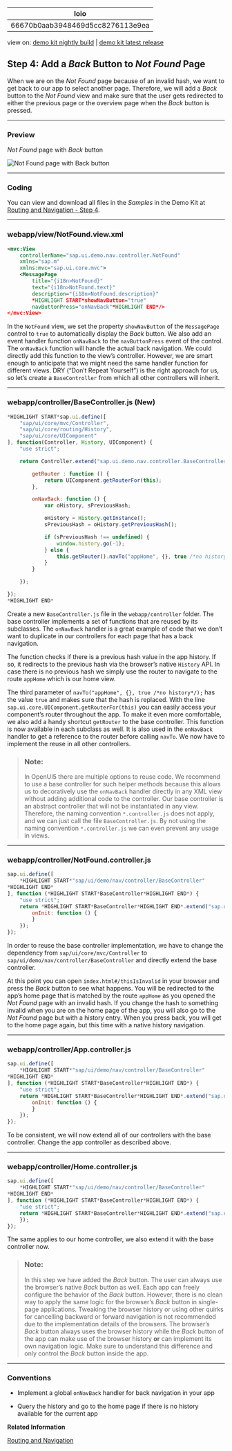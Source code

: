 <!-- loio66670b0aab3948469d5cc8276113e9ea -->

| loio |
| -----|
| 66670b0aab3948469d5cc8276113e9ea |

<div id="loio">

view on: [demo kit nightly build](https://openui5nightly.hana.ondemand.com/#/topic/66670b0aab3948469d5cc8276113e9ea) | [demo kit latest release](https://openui5.hana.ondemand.com/#/topic/66670b0aab3948469d5cc8276113e9ea)</div>

## Step 4: Add a *Back* Button to *Not Found* Page

When we are on the *Not Found* page because of an invalid hash, we want to get back to our app to select another page. Therefore, we will add a *Back* button to the *Not Found* view and make sure that the user gets redirected to either the previous page or the overview page when the *Back* button is pressed.

***

### Preview

   
  
<a name="loio66670b0aab3948469d5cc8276113e9ea__fig_r1j_pst_mr"/>*Not Found* page with *Back* button

 ![](loio1cbb1ebea9e242ffae22d7172b91e241_LowRes.png "Not Found page with Back
					button") 

***

### Coding

You can view and download all files in the *Samples* in the Demo Kit at [Routing and Navigation - Step 4](https://openui5.hana.ondemand.com/explored.html#/sample/sap.ui.core.tutorial.navigation.04/preview).

***

### webapp/view/NotFound.view.xml

``` xml
<mvc:View
	controllerName="sap.ui.demo.nav.controller.NotFound"
	xmlns="sap.m"
	xmlns:mvc="sap.ui.core.mvc">
	<MessagePage
		title="{i18n>NotFound}"
		text="{i18n>NotFound.text}"
		description="{i18n>NotFound.description}"
		*HIGHLIGHT START*showNavButton="true"
		navButtonPress="onNavBack"*HIGHLIGHT END*/>
</mvc:View>
```

In the `NotFound` view, we set the property `showNavButton` of the `MessagePage` control to `true` to automatically display the *Back* button. We also add an event handler function `onNavBack` to the `navButtonPress` event of the control. The `onNavBack` function will handle the actual back navigation. We could directly add this function to the view’s controller. However, we are smart enough to anticipate that we might need the same handler function for different views. DRY \(“Don’t Repeat Yourself”\) is the right approach for us, so let’s create a `BaseController` from which all other controllers will inherit.

***

### webapp/controller/BaseController.js \(New\)

``` js
*HIGHLIGHT START*sap.ui.define([
	"sap/ui/core/mvc/Controller",
	"sap/ui/core/routing/History",
	"sap/ui/core/UIComponent"
], function(Controller, History, UIComponent) {
	"use strict";

	return Controller.extend("sap.ui.demo.nav.controller.BaseController", {

		getRouter : function () {
			return UIComponent.getRouterFor(this);
		},

		onNavBack: function () {
			var oHistory, sPreviousHash;

			oHistory = History.getInstance();
			sPreviousHash = oHistory.getPreviousHash();

			if (sPreviousHash !== undefined) {
				window.history.go(-1);
			} else {
				this.getRouter().navTo("appHome", {}, true /*no history*/);
			}
		}

	});

});
*HIGHLIGHT END*
```

Create a new `BaseController.js` file in the `webapp/controller` folder. The base controller implements a set of functions that are reused by its subclasses. The `onNavBack` handler is a great example of code that we don’t want to duplicate in our controllers for each page that has a back navigation.

The function checks if there is a previous hash value in the app history. If so, it redirects to the previous hash via the browser’s native `History` API. In case there is no previous hash we simply use the router to navigate to the route `appHome` which is our home view.

The third parameter of `navTo("appHome", {}, true /*no history*/);` has the value `true` and makes sure that the hash is replaced. With the line `sap.ui.core.UIComponent.getRouterFor(this)` you can easily access your component’s router throughout the app. To make it even more comfortable, we also add a handy shortcut `getRouter` to the base controller. This function is now available in each subclass as well. It is also used in the `onNavBack` handler to get a reference to the router before calling `navTo`. We now have to implement the reuse in all other controllers.

> ### Note:  
> In OpenUI5 there are multiple options to reuse code. We recommend to use a base controller for such helper methods because this allows us to decoratively use the `onNavBack` handler directly in any XML view without adding additional code to the controller. Our base controller is an abstract controller that will not be instantiated in any view. Therefore, the naming convention `*.controller.js` does not apply, and we can just call the file `BaseController.js`. By not using the naming convention `*.controller.js` we can even prevent any usage in views.

***

### webapp/controller/NotFound.controller.js

``` js
sap.ui.define([
	*HIGHLIGHT START*"sap/ui/demo/nav/controller/BaseController"
*HIGHLIGHT END*
], function (*HIGHLIGHT START*BaseController*HIGHLIGHT END*) {
	"use strict";
	return *HIGHLIGHT START*BaseController*HIGHLIGHT END*.extend("sap.ui.demo.nav.controller.NotFound", {
		onInit: function () {
		}
	});
});
```

In order to reuse the base controller implementation, we have to change the dependency from `sap/ui/core/mvc/Controller` to `sap/ui/demo/nav/controller/BaseController` and directly extend the base controller.

At this point you can open `index.html#/thisIsInvalid` in your browser and press the *Back* button to see what happens. You will be redirected to the app’s home page that is matched by the route `appHome` as you opened the *Not Found* page with an invalid hash. If you change the hash to something invalid when you are on the home page of the app, you will also go to the *Not Found* page but with a history entry. When you press back, you will get to the home page again, but this time with a native history navigation.

***

### webapp/controller/App.controller.js

``` js
sap.ui.define([
	*HIGHLIGHT START*"sap/ui/demo/nav/controller/BaseController"
*HIGHLIGHT END*
], function (*HIGHLIGHT START*BaseController*HIGHLIGHT END*) {
	"use strict";
	return *HIGHLIGHT START*BaseController*HIGHLIGHT END*.extend("sap.ui.demo.nav.controller.App", {
		onInit: function () {
		}
	});
});
```

To be consistent, we will now extend all of our controllers with the base controller. Change the app controller as described above.

***

### webapp/controller/Home.controller.js

``` js
sap.ui.define([
	*HIGHLIGHT START*"sap/ui/demo/nav/controller/BaseController"
*HIGHLIGHT END*
], function (*HIGHLIGHT START*BaseController*HIGHLIGHT END*) {
	"use strict";
	return *HIGHLIGHT START*BaseController*HIGHLIGHT END*.extend("sap.ui.demo.nav.controller.Home", {
	});
});
```

The same applies to our home controller, we also extend it with the base controller now.

> ### Note:  
> In this step we have added the *Back* button. The user can always use the browser’s native *Back* button as well. Each app can freely configure the behavior of the *Back* button. However, there is no clean way to apply the same logic for the browser’s *Back* button in single-page applications. Tweaking the browser history or using other quirks for cancelling backward or forward navigation is not recommended due to the implementation details of the browsers. The browser’s *Back* button always uses the browser history while the *Back* button of the app can make use of the browser history **or** can implement its own navigation logic. Make sure to understand this difference and only control the *Back* button inside the app.

***

### Conventions

-   Implement a global `onNavBack` handler for back navigation in your app

-   Query the history and go to the home page if there is no history available for the current app


**Related Information**  


[Routing and Navigation](Routing_and_Navigation_3d18f20.md "OpenUI5 offers hash-based navigation, which allows you to build single-page apps where the navigation is done by changing the hash. In this way the browser does not have to reload the page; instead there is a callback to which the app and especially the affected view can react. A hash string is parsed and matched against patterns which will then inform the handlers.")

